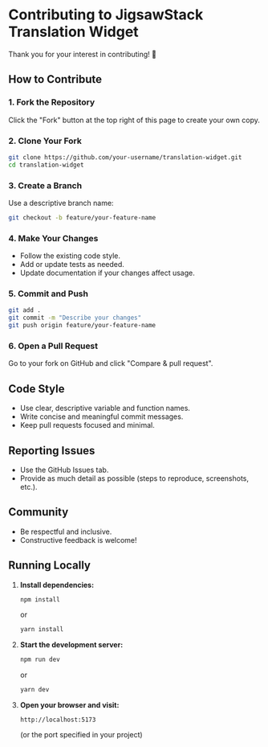 # Contributing to JigsawStack Translation Widget

Thank you for your interest in contributing! 🎉

## How to Contribute

### 1. Fork the Repository
Click the "Fork" button at the top right of this page to create your own copy.

### 2. Clone Your Fork
```bash
git clone https://github.com/your-username/translation-widget.git
cd translation-widget
```

### 3. Create a Branch
Use a descriptive branch name:
```bash
git checkout -b feature/your-feature-name
```

### 4. Make Your Changes
- Follow the existing code style.
- Add or update tests as needed.
- Update documentation if your changes affect usage.

### 5. Commit and Push
```bash
git add .
git commit -m "Describe your changes"
git push origin feature/your-feature-name
```

### 6. Open a Pull Request
Go to your fork on GitHub and click "Compare & pull request".

## Code Style

- Use clear, descriptive variable and function names.
- Write concise and meaningful commit messages.
- Keep pull requests focused and minimal.

## Reporting Issues

- Use the GitHub Issues tab.
- Provide as much detail as possible (steps to reproduce, screenshots, etc.).

## Community

- Be respectful and inclusive.
- Constructive feedback is welcome!

## Running Locally

1. **Install dependencies:**
   ```bash
   npm install
   ```
   or
   ```bash
   yarn install
   ```

2. **Start the development server:**
   ```bash
   npm run dev
   ```
   or
   ```bash
   yarn dev
   ```

3. **Open your browser and visit:**
   ```
   http://localhost:5173
   ```
   (or the port specified in your project) 